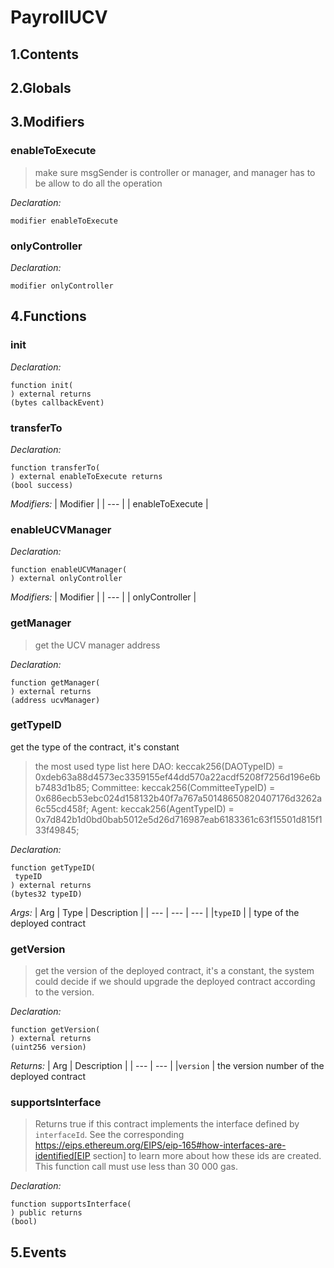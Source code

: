 # PayrollUCV





## 1.Contents
<!-- START doctoc -->
<!-- END doctoc -->

## 2.Globals

## 3.Modifiers
### enableToExecute

> make sure msgSender is controller or manager, and manager has to be allow to do all the operation

*Declaration:*
```solidity
modifier enableToExecute
```


### onlyController



*Declaration:*
```solidity
modifier onlyController
```



## 4.Functions

### init



*Declaration:*
```solidity
function init(
) external returns
(bytes callbackEvent)
```




### transferTo



*Declaration:*
```solidity
function transferTo(
) external enableToExecute returns
(bool success)
```
*Modifiers:*
| Modifier |
| --- |
| enableToExecute |




### enableUCVManager



*Declaration:*
```solidity
function enableUCVManager(
) external onlyController
```
*Modifiers:*
| Modifier |
| --- |
| onlyController |




### getManager

> get the UCV manager address

*Declaration:*
```solidity
function getManager(
) external returns
(address ucvManager)
```




### getTypeID
get the type of the contract, it's constant

> the most used type list here
DAO: keccak256(DAOTypeID) = 0xdeb63a88d4573ec3359155ef44dd570a22acdf5208f7256d196e6bb7483d1b85;
Committee: keccak256(CommitteeTypeID) = 0x686ecb53ebc024d158132b40f7a767a50148650820407176d3262a6c55cd458f;
Agent: keccak256(AgentTypeID) = 0x7d842b1d0bd0bab5012e5d26d716987eab6183361c63f15501d815f133f49845;

*Declaration:*
```solidity
function getTypeID(
 typeID
) external returns
(bytes32 typeID)
```

*Args:*
| Arg | Type | Description |
| --- | --- | --- |
|`typeID` |  | type of the deployed contract



### getVersion

> get the version of the deployed contract, it's a constant, the system could
decide if we should upgrade the deployed contract according to the version.


*Declaration:*
```solidity
function getVersion(
) external returns
(uint256 version)
```


*Returns:*
| Arg | Description |
| --- | --- |
|`version` | the version number of the deployed contract

### supportsInterface

> Returns true if this contract implements the interface defined by
`interfaceId`. See the corresponding
https://eips.ethereum.org/EIPS/eip-165#how-interfaces-are-identified[EIP section]
to learn more about how these ids are created.
This function call must use less than 30 000 gas.

*Declaration:*
```solidity
function supportsInterface(
) public returns
(bool)
```




## 5.Events

